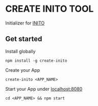 # CREATE INITO TOOL

Initializer for [INITO](https://github.com/giovannibieller/inito)

## Get started

Install globally

```
npm install -g create-inito
```

Create your App

```
create-inito <APP_NAME>
```

Start your App under [localhost:8080](http://localhost:8080)

```
cd <APP_NAME> && npm start
```
